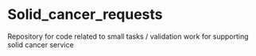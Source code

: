 # Solid_cancer_requests
Repository for code related to small tasks / validation work for supporting solid cancer service
